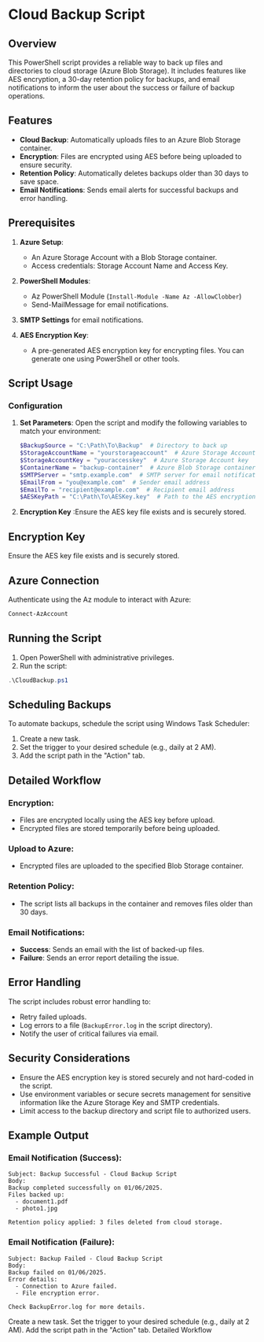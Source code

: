 # Cloud Backup Script

## Overview
This PowerShell script provides a reliable way to back up files and directories to cloud storage (Azure Blob Storage). It includes features like AES encryption, a 30-day retention policy for backups, and email notifications to inform the user about the success or failure of backup operations. 

## Features
- **Cloud Backup**: Automatically uploads files to an Azure Blob Storage container.
- **Encryption**: Files are encrypted using AES before being uploaded to ensure security.
- **Retention Policy**: Automatically deletes backups older than 30 days to save space.
- **Email Notifications**: Sends email alerts for successful backups and error handling.

## Prerequisites
1. **Azure Setup**:
   - An Azure Storage Account with a Blob Storage container.
   - Access credentials: Storage Account Name and Access Key.
  
2. **PowerShell Modules**:
   - Az PowerShell Module (`Install-Module -Name Az -AllowClobber`)
   - Send-MailMessage for email notifications.
     
3. **SMTP Settings** for email notifications.
   
5. **AES Encryption Key**:
   - A pre-generated AES encryption key for encrypting files. You can generate one using PowerShell or other tools.

## Script Usage

### Configuration
1. **Set Parameters**:
   Open the script and modify the following variables to match your environment:

   ```powershell
   $BackupSource = "C:\Path\To\Backup"  # Directory to back up
   $StorageAccountName = "yourstorageaccount"  # Azure Storage Account name
   $StorageAccountKey = "youraccesskey"  # Azure Storage Account key
   $ContainerName = "backup-container"  # Azure Blob Storage container name
   $SMTPServer = "smtp.example.com"  # SMTP server for email notifications
   $EmailFrom = "you@example.com"  # Sender email address
   $EmailTo = "recipient@example.com"  # Recipient email address
   $AESKeyPath = "C:\Path\To\AESKey.key"  # Path to the AES encryption key

2. **Encryption Key** :Ensure the AES key file exists and is securely stored.

## Encryption Key
Ensure the AES key file exists and is securely stored.

## Azure Connection
Authenticate using the Az module to interact with Azure:

```powershell
Connect-AzAccount
```

## Running the Script
1. Open PowerShell with administrative privileges.
2. Run the script:

```powershell
.\CloudBackup.ps1
```

## Scheduling Backups
To automate backups, schedule the script using Windows Task Scheduler:

1. Create a new task.
2. Set the trigger to your desired schedule (e.g., daily at 2 AM).
3. Add the script path in the "Action" tab.

## Detailed Workflow

### Encryption:
- Files are encrypted locally using the AES key before upload.
- Encrypted files are stored temporarily before being uploaded.

### Upload to Azure:
- Encrypted files are uploaded to the specified Blob Storage container.

### Retention Policy:
- The script lists all backups in the container and removes files older than 30 days.

### Email Notifications:
- **Success**: Sends an email with the list of backed-up files.
- **Failure**: Sends an error report detailing the issue.

## Error Handling
The script includes robust error handling to:
- Retry failed uploads.
- Log errors to a file (`BackupError.log` in the script directory).
- Notify the user of critical failures via email.

## Security Considerations
- Ensure the AES encryption key is stored securely and not hard-coded in the script.
- Use environment variables or secure secrets management for sensitive information like the Azure Storage Key and SMTP credentials.
- Limit access to the backup directory and script file to authorized users.

## Example Output

### Email Notification (Success):

```vbnet
Subject: Backup Successful - Cloud Backup Script
Body:
Backup completed successfully on 01/06/2025.
Files backed up:
  - document1.pdf
  - photo1.jpg

Retention policy applied: 3 files deleted from cloud storage.
```

### Email Notification (Failure):

```vbnet
Subject: Backup Failed - Cloud Backup Script
Body:
Backup failed on 01/06/2025.
Error details:
  - Connection to Azure failed.
  - File encryption error.

Check BackupError.log for more details.
```

Create a new task.
Set the trigger to your desired schedule (e.g., daily at 2 AM).
Add the script path in the "Action" tab.
Detailed Workflow

